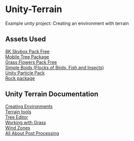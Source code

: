 # Unity-Terrain

Example unity project: Creating an environment with terrain

## Assets Used

<a target="_blank" href="https://assetstore.unity.com/packages/2d/textures-materials/sky/8k-skybox-pack-free-150926">8K Skybox Pack Free</a><br>
<a target="_blank" href="https://assetstore.unity.com/packages/3d/vegetation/trees/mobile-tree-package-18866">Mobile Tree Package</a><br>
<a target="_blank" href="https://assetstore.unity.com/packages/2d/textures-materials/nature/grass-flowers-pack-free-138810">Grass Flowers Pack Free</a><br>
<a target="_blank" href="https://assetstore.unity.com/packages/3d/characters/animals/simple-boids-flocks-of-birds-fish-and-insects-164188">Simple Boids (Flocks of Birds, Fish and Insects)</a><br>
<a target="_blank" href="https://assetstore.unity.com/packages/essentials/tutorial-projects/unity-particle-pack-127325">Unity Particle Pack</a><br>
<a target="_blank" href="https://assetstore.unity.com/packages/3d/props/exterior/rock-package-118182">Rock package</a><br>

## Unity Terrain Documentation

<a target="_blank" href="https://docs.unity3d.com/2020.3/Documentation/Manual/CreatingEnvironments.html#ScriptRef:Tree.html">Creating Environments</a><br>
<a target="_blank" href="https://docs.unity3d.com/Manual/terrain-Tools.html">Terrain tools</a><br>
<a target="_blank" href="https://docs.unity3d.com/2020.3/Documentation/Manual/class-Tree.html">Tree Editor</a><br>
<a target="_blank" href="https://docs.unity3d.com/2020.3/Documentation/Manual/terrain-Grass.html">Working with Grass</a><br>
<a target="_blank" href="https://docs.unity3d.com/2020.3/Documentation/Manual/class-WindZone.html">Wind Zones</a><br>
<a target="_blank" href="https://docs.unity3d.com/2020.1/Documentation/Manual/PostProcessingOverview.html">All About Post Processing</a>
